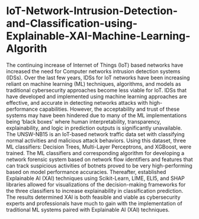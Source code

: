 # IoT-Network-Intrusion-Detection-and-Classification-using-Explainable-XAI-Machine-Learning-Algorith
The continuing  increase of Internet of Things (IoT) based networks have increased the need for Computer networks intrusion detection systems (IDSs). Over the last few years, IDSs for IoT networks have been increasing reliant on machine learning (ML) techniques, algorithms, and models as traditional cybersecurity approaches become less viable for IoT. IDSs that have developed and implemented using machine learning approaches are effective, and accurate in detecting networks attacks with high-performance capabilities. However, the acceptability and trust of these systems may have been hindered due to many of the ML implementations being ‘black boxes’ where human interpretability, transparency, explainability, and logic in prediction outputs is significantly unavailable. The UNSW-NB15 is an IoT-based network traffic data set with classifying normal activities and malicious attack behaviors. Using this dataset, three ML classifiers: Decision Trees, Multi-Layer Perceptrons, and XGBoost, were trained. The ML classifiers and corresponding algorithm for developing a network forensic system based on network flow identifiers and features that can track suspicious activities of botnets proved to be very high-performing based on model performance accuracies. Thereafter, established Explainable AI (XAI) techniques using Scikit-Learn, LIME, ELI5, and SHAP libraries allowed for visualizations of the decision-making frameworks for the three classifiers to increase explainability in classification prediction. The results determined XAI is both feasible and viable as cybersecurity experts and professionals have much to gain with the implementation of traditional ML systems paired with Explainable AI (XAI) techniques. 
